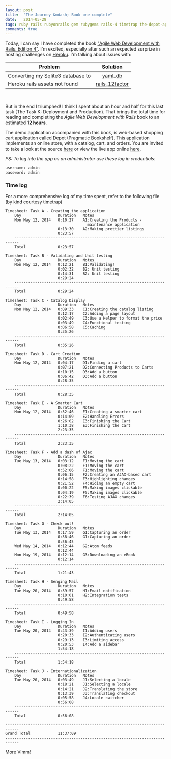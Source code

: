 ```yaml
---
layout: post
title:  "The Journey &mdash; Book one complete"
date:   2014-05-28
tags: ruby rails rubyonrails gem rubygems rails-4 timetrap the-depot-application Pragmatic-Bookshelf
comments: true
---
```


Today, I can say I have completed the book ["Agile Web Development with Rails, Edition 4"](http://pragprog.com/book/rails4/agile-web-development-with-rails-4). I'm excited, especially after such an expected surprize in hosting challenges on [Heroku](https://www.heroku.com/home). I'm talking about issues with:

| Problem | Solution |
| ------------- |:-------------:|
|Converting my Sqlite3 database to |  [yaml_db](https://rubygems.org/gems/yaml_db) |
|Heroku rails assets not found | [rails_12factor](https://github.com/heroku/rails_12factor)|
<br />

But in the end I triumphed! I think I spent about an hour and half for this last task (The Task K: Deployment and Production). That brings the total time for reading and completing the _Agile Web Development with Rails_ book to an estimated __12 hours__.

The demo application accompanied with this book, is web-based shopping cart application called Depot (Pragmatic Bookshelf). This application implements an online store, with a catalog, cart, and orders. You are invited to take a look at the source [here](https://github.com/nadjetey/Depot) or view the live app online [here](http://depot-app-4696.herokuapp.com/).

_PS: To log into the app as an administrator use these log in credentials:_

```
username: admin
password: admin
```

### Time log
For a more comprehensive log of my time spent, refer to the following file (by kind courtesy [timetrap](http://rubygems.org/gems/timetrap))

```text
Timesheet: Task A - Creating the application
    Day                Duration   Notes
    Mon May 12, 2014   0:10:27    A1:Creating the Products -
                                    maintenance application
                       0:13:30    A2:Making prettier listings
                       0:23:57
    ------------------------------------------------------------------------
    Total              0:23:57

Timesheet: Task B - Validating and Unit testing
    Day                Duration   Notes
    Mon May 12, 2014   0:12:21    B1:Validating!
                       0:02:32    B2: Unit testing
                       0:14:31    B2: Unit testing
                       0:29:24
    ------------------------------------------------------------------------
    Total              0:29:24

Timesheet: Task C - Catalog Display
    Day                Duration   Notes
    Mon May 12, 2014   0:09:33    C1:Creating the catalog listing
                       0:12:17    C2:Adding a page layout
                       0:02:49    C3:Use a Helper to format the price
                       0:03:49    C4:Functional testing
                       0:06:58    C5:Caching
                       0:35:26
    ------------------------------------------------------------------------
    Total              0:35:26

Timesheet: Task D - Cart Creation
    Day                Duration   Notes
    Mon May 12, 2014   0:04:17    D1:Finding a cart
                       0:07:21    D2:Connecting Products to Carts
                       0:10:15    D3:Add a button
                       0:06:42    D3:Add a button
                       0:28:35
    ------------------------------------------------------------------------
    Total              0:28:35

Timesheet: Task E - A Smarter Cart
    Day                Duration   Notes
    Mon May 12, 2014   0:32:46    E1:Creating a smarter cart
                       0:14:09    E2:Handling Errors
                       0:26:02    E3:Finishing the Cart
                       1:10:38    E3:Finishing the Cart
                       2:23:35
    ------------------------------------------------------------------------
    Total              2:23:35

Timesheet: Task F - Add a dash of Ajax
    Day                Duration   Notes
    Tue May 13, 2014   0:03:12    F1:Moving the cart
                       0:08:22    F1:Moving the cart
                       0:52:06    F1:Moving the cart
                       0:06:15    F2:Creating an AJAX-based cart
                       0:14:58    F3:Highlighting changes
                       0:21:52    F4:Hiding an empty cart
                       0:00:22    F5:Making images clickable
                       0:04:19    F5:Making images clickable
                       0:22:39    F6:Testing AJAX changes
                       2:14:05
    ------------------------------------------------------------------------
    Total              2:14:05

Timesheet: Task G - Check out!
    Day                Duration   Notes
    Tue May 13, 2014   0:17:59    G1:Capturing an order
                       0:38:46    G1:Capturing an order
                       0:56:45
    Wed May 14, 2014   0:12:44    G2:Atom feeds
                       0:12:44
    Mon May 19, 2014   0:12:14    G3:Downloading an eBook
                       0:12:14
    ------------------------------------------------------------------------
    Total              1:21:43

Timesheet: Task H - Senging Mail
    Day                Duration   Notes
    Tue May 20, 2014   0:39:57    H1:Email notification
                       0:10:01    H2:Integration tests
                       0:49:58
    ------------------------------------------------------------------------
    Total              0:49:58

Timesheet: Task I - Logging In
    Day                Duration   Notes
    Tue May 20, 2014   0:43:39    I1:Adding users
                       0:20:33    I2:Authenticating users
                       0:29:13    I3:Limiting access
                       0:20:53    I4:Add a sidebar
                       1:54:18
    ------------------------------------------------------------------------
    Total              1:54:18

Timesheet: Task J - Internationalization
    Day                Duration   Notes
    Tue May 20, 2014   0:03:49    J1:Selecting a locale
                       0:18:21    J1:Selecting a locale
                       0:14:21    J2:Translating the store
                       0:13:39    J3:Translating checkout
                       0:05:58    J4:Locale switcher
                       0:56:08
    ------------------------------------------------------------------------
    Total              0:56:08

----------------------------------------------------------------------------
Grand Total            11:37:09
----------------------------------------------------------------------------
```

More Vimm!